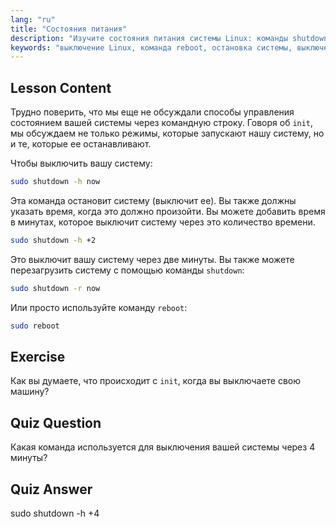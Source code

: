 ```yaml
---
lang: "ru"
title: "Состояния питания"
description: "Изучите состояния питания системы Linux: команды shutdown, reboot и halt. Узнайте, как безопасно выключить или перезагрузить вашу систему Linux. Начните с основных команд!"
keywords: "выключение Linux, команда reboot, остановка системы, выключение Linux, команды Linux, Linux для начинающих, учебник по Linux, состояния системы"
---
```


## Lesson Content

Трудно поверить, что мы еще не обсуждали способы управления состоянием вашей системы через командную строку. Говоря об `init`, мы обсуждаем не только режимы, которые запускают нашу систему, но и те, которые ее останавливают.

Чтобы выключить вашу систему:

```bash
sudo shutdown -h now
```

Эта команда остановит систему (выключит ее). Вы также должны указать время, когда это должно произойти. Вы можете добавить время в минутах, которое выключит систему через это количество времени.

```bash
sudo shutdown -h +2
```

Это выключит вашу систему через две минуты. Вы также можете перезагрузить систему с помощью команды `shutdown`:

```bash
sudo shutdown -r now
```

Или просто используйте команду `reboot`:

```bash
sudo reboot
```

## Exercise

Как вы думаете, что происходит с `init`, когда вы выключаете свою машину?

## Quiz Question

Какая команда используется для выключения вашей системы через 4 минуты?

## Quiz Answer

sudo shutdown -h +4
